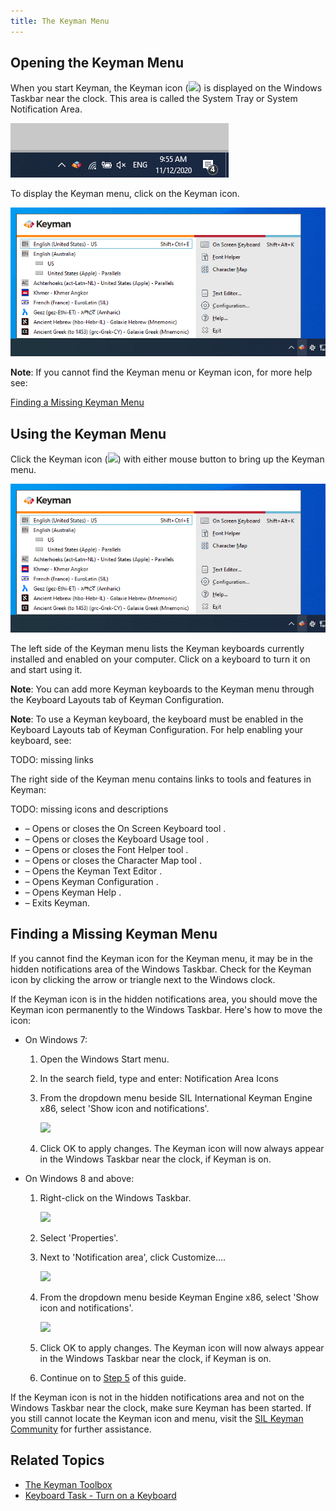 ```yaml
---
title: The Keyman Menu
---
```


## Opening the Keyman Menu

When you start Keyman, the Keyman icon
(![](../desktop_images/icon-keyman.png)) is displayed on the Windows
Taskbar near the clock. This area is called the System Tray or System
Notification Area.

![](../desktop_images/start_tray.png)

To display the Keyman menu, click on the Keyman icon.

![](../desktop_images/menu.png)

**Note**: If you cannot find the Keyman menu or Keyman icon, for more help see:

[Finding a Missing Keyman Menu](***)

## Using the Keyman Menu

Click the Keyman icon (![](../desktop_images/icon-keyman.png)) with either
mouse button to bring up the Keyman menu.

![](../desktop_images/menu.png)

The left side of the Keyman menu lists the Keyman keyboards currently
installed and enabled on your computer. Click on a keyboard to turn it
on and start using it.

**Note**: You can add more Keyman keyboards to the Keyman menu through the Keyboard Layouts tab of Keyman Configuration.

**Note**: To use a Keyman keyboard, the keyboard must be enabled in the Keyboard Layouts tab of Keyman Configuration. For help enabling your keyboard, see:

TODO: missing links

The right side of the Keyman menu contains links to tools and features
in Keyman:

TODO: missing icons and descriptions

-   – Opens or closes the
    On Screen Keyboard tool
    .
-   – Opens or closes the
    Keyboard Usage tool
    .
-   – Opens or closes the
    Font Helper tool
    .
-   – Opens or closes the
    Character Map tool
    .
-   – Opens the
    Keyman Text Editor
    .
-   – Opens
    Keyman Configuration
    .
-   – Opens
    Keyman Help
    .
-   – Exits Keyman.

## Finding a Missing Keyman Menu

If you cannot find the Keyman icon for the Keyman menu, it may be in the
hidden notifications area of the Windows Taskbar. Check for the Keyman
icon by clicking the arrow or triangle next to the Windows clock.

If the Keyman icon is in the hidden notifications area, you should move
the Keyman icon permanently to the Windows Taskbar. Here's how to move
the icon:

-   On Windows 7:

    1.  Open the Windows Start menu.

    2.  In the search field, type and enter: Notification Area Icons

    3.  From the dropdown menu beside SIL International Keyman Engine
        x86, select 'Show icon and notifications'.

        ![](../desktop_images/7-taskbar.png)

    4.  Click OK to apply changes. The Keyman icon will now always
        appear in the Windows Taskbar near the clock, if Keyman is on.

-   On Windows 8 and above:

    1.  Right-click on the Windows Taskbar.

        ![](../desktop_images/win8-taskbar1.png)

    2.  Select 'Properties'.

    3.  Next to 'Notification area', click Customize….

        ![](../desktop_images/win8-taskbar2.png)

    4.  From the dropdown menu beside Keyman Engine
        x86, select 'Show icon and notifications'.

        ![](../desktop_images/win8-taskbar3.png)

    5.  Click OK to apply changes. The Keyman icon will now always
        appear in the Windows Taskbar near the clock, if Keyman is on.

    6.  Continue on to [Step 5](#tutorial_step5) of this guide.

If the Keyman icon is not in the hidden notifications area and not on
the Windows Taskbar near the clock, make sure Keyman has been started.
If you still cannot locate the Keyman icon and menu, visit the [SIL
Keyman Community](https://community.software.sil.org/c/keyman) for
further assistance.

## Related Topics

-   [The Keyman Toolbox](toolbox)
-   [Keyboard Task - Turn on a Keyboard](enable_keyboard)
